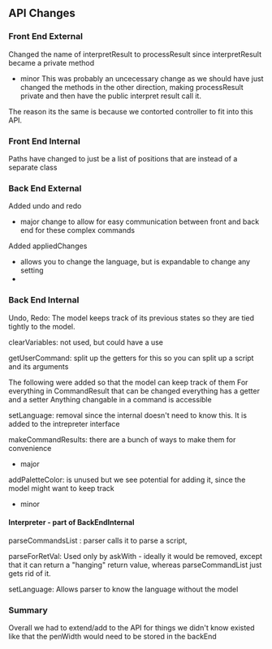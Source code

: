 ## API Changes

### Front End External

Changed the name of interpretResult to processResult since interpretResult became a private method
* minor
This was probably an uncecessary change as we should have just changed the methods in the other direction,
making processResult private and then have the public interpret result call it. 

The reason its the same is because we contorted controller to fit into this API. 

### Front End Internal 

Paths have changed to just be a list of positions that are  instead of a separate class

### Back End External

Added undo and redo 
- major change to allow for easy communication between front and back end for these complex commands


Added appliedChanges
- allows you to change the language, but is expandable to change any setting
- 


### Back End Internal

Undo, Redo: The model keeps track of its previous states so they are tied tightly to the model.

clearVariables: not used, but could have a use

getUserCommand: split up the getters for this so you can split up a script and its arguments

The following were added so that the model can keep track of them
For everything in CommandResult that can be changed everything has a getter and a setter
Anything changable in a command is accessible

setLanguage: removal since the internal doesn't need to know this. It is added to the intrepreter interface

makeCommandResults: 
there are a bunch of ways to make them for convenience
* major

addPaletteColor: is unused but we see potential for adding it, since the model might want to keep track
* minor


#### Interpreter - part of BackEndInternal

parseCommandsList : parser calls it to parse a script, 

parseForRetVal: Used only by askWith - ideally it would be removed, except that it can return a "hanging"
return value, whereas parseCommandList just gets rid of it.

setLanguage: Allows parser to know the language without the model 


### Summary

Overall we had to extend/add to the API for things we didn't know existed like that the penWidth would
need to be stored in the backEnd
